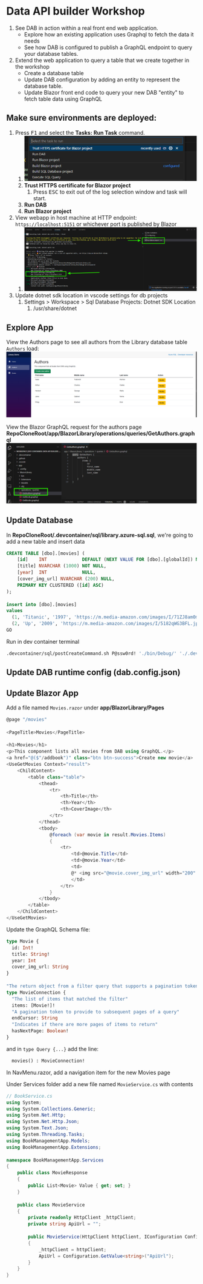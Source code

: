 # Data API builder Workshop

1. See DAB in action within a real front end web application.
    - Explore how an existing application uses Graphql to fetch the data it needs
    - See how DAB is configured to publish a GraphQL endpoint to query your database tables.
2. Extend the web application to query a table that we create together in the workshop
    - Create a database table
    - Update DAB configuration by adding an entity to represent the database table.
    - Update Blazor front end code to query your new DAB "entity" to fetch table data using GraphQL

## Make sure environments are deployed:

1. Press <kbd>F1</kbd> and select the **Tasks: Run Task** command.
    1. ![task-selection](task-selection.png)
    2. **Trust HTTPS certificate for Blazor project**
        1. Press <kbd>ESC</kbd> to exit out of the log selection window and task will start.
    1. **Run DAB**
    1. **Run Blazor project**
1. View webapp in host machine at HTTP endpoint: `https://localhost:5151` or whichever port is published by Blazor
    1. ![blazor-port](blazor-port.png)
1. Update dotnet sdk location in vscode settings for db projects
    1. Settings > Workspace > Sql Database Projects: Dotnet SDK Location
        1. /usr/share/dotnet

## Explore App

View the Authors page to see all authors from the Library database table `Authors` load:
![authors-blazor](authors-blazor.png)

View the Blazor GraphQL request for the authors page **RepoCloneRoot/app/BlazorLibrary/operations/queries/GetAuthors.graphql**
![blazor-authors-gql](blazor-authors-gql.png)

## Update Database

In **RepoCloneRoot/.devcontainer/sql/library.azure-sql.sql**, we're going to add a new table and insert data
```sql
CREATE TABLE [dbo].[movies] (
    [id]    INT             DEFAULT (NEXT VALUE FOR [dbo].[globalId]) NOT NULL,
    [title] NVARCHAR (1000) NOT NULL,
    [year]  INT             NULL,
    [cover_img_url] NVARCHAR (200) NULL,
    PRIMARY KEY CLUSTERED ([id] ASC)
);

insert into [dbo].[movies]
values
  (1, 'Titanic', '1997', 'https://m.media-amazon.com/images/I/71ZJ8am0mKL._AC_SL1340_.jpg'),
  (2, 'Up', '2009', 'https://m.media-amazon.com/images/I/5182qWG3BFL.jpg');
GO
```

Run in dev container terminal
```sh
.devcontainer/sql/postCreateCommand.sh P@ssw0rd! './bin/Debug/' './.devcontainer/sql/'
```

## Update DAB runtime config (dab.config.json)

## Update Blazor App

Add a file named `Movies.razor` under **app/BlazorLibrary/Pages**
```csharp
@page "/movies"

<PageTitle>Movies</PageTitle>

<h1>Movies</h1>
<p>This component lists all movies from DAB using GraphQL.</p>
<a href="@($"/addbook")" class="btn btn-success">Create new movie</a>
<UseGetMovies Context="result">
    <ChildContent>
        <table class="table">
            <thead>
                <tr>
                    <th>Title</th>
                    <th>Year</th>
                    <th>CoverImage</th>
                </tr>
            </thead>
            <tbody>
                @foreach (var movie in result.Movies.Items)
                {
                    <tr>
                        <td>@movie.Title</td>
                        <td>@movie.Year</td>
                        <td>
                        @* <img src="@movie.cover_img_url" width="200" height="200"> *@
                        </td>
                    </tr>
                }
            </tbody>
        </table>
    </ChildContent>
</UseGetMovies>
```

Update the GraphQL Schema file:
```graphql
type Movie {
  id: Int!
  title: String!
  year: Int
  cover_img_url: String
}

"The return object from a filter query that supports a pagination token for paging through results"
type MovieConnection {
  "The list of items that matched the filter"
  items: [Movie!]!
  "A pagination token to provide to subsequent pages of a query"
  endCursor: String
  "Indicates if there are more pages of items to return"
  hasNextPage: Boolean!
}
```

and in `type Query {...}` add the line:
```graphql
  movies() : MovieConnection!
```

In NavMenu.razor, add a navigation item for the new Movies page

Under Services folder add a new file named `MovieService.cs` with contents
```csharp
// BookService.cs
using System;
using System.Collections.Generic;
using System.Net.Http;
using System.Net.Http.Json;
using System.Text.Json;
using System.Threading.Tasks;
using BookManagementApp.Models;
using BookManagementApp.Extensions;

namespace BookManagementApp.Services
{
    public class MovieResponse
    {
        public List<Movie> Value { get; set; }
    }

    public class MovieService
    {
        private readonly HttpClient _httpClient;
        private string ApiUrl = "";

        public MovieService(HttpClient httpClient, IConfiguration Configuration)
        {
            _httpClient = httpClient;
            ApiUrl = Configuration.GetValue<string>("ApiUrl");
        }
    }
}
```
